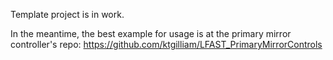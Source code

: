 Template project is in work. 

In the meantime, the best example for usage is at the primary mirror controller's repo:
https://github.com/ktgilliam/LFAST_PrimaryMirrorControls